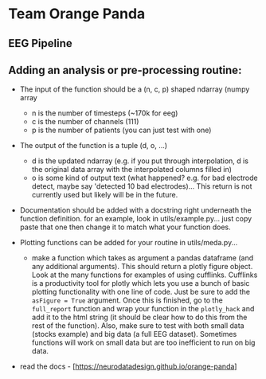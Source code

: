 # Team Orange Panda
## EEG Pipeline

## Adding an analysis or pre-processing routine:
* The input of the function should be a (n, c, p) shaped ndarray (numpy array
  * n is the number of timesteps (~170k for eeg)
  * c is the number of channels (111)
  * p is the number of patients (you can just test with one)
* The output of the function is  a tuple (d, o, ...)
  * d is the updated ndarray (e.g. if you put through interpolation, d is the original data array with the interpolated columns filled in)
  * o is some kind of output text (what happened? e.g. for bad electrode detect, maybe say 'detected 10 bad electrodes)... This return is not currently used but likely will be in the future.
* Documentation should be added with a docstring right underneath the function definition. for an example, look in utils/example.py... just copy paste that one then change it to match what your function does.
* Plotting functions can be added for your routine in utils/meda.py...
  * make a function which takes as argument a pandas dataframe (and any additional arguments). This should return a plotly figure object. Look at the many functions for examples of using cufflinks. Cufflinks is a productivity tool for plotly which lets you use a bunch of basic plotting functionality with one line of code. Just be sure to add the `asFigure = True` argument. Once this is finished, go to the `full_report` function and wrap your function in the `plotly_hack` and add it to the html string (it should be clear how to do this from the rest of the function). Also, make sure to test with both small data (stocks example) and big data (a full EEG dataset). Sometimes functions will work on small data but are too inefficient to run on big data.

* read the docs - [https://neurodatadesign.github.io/orange-panda]
